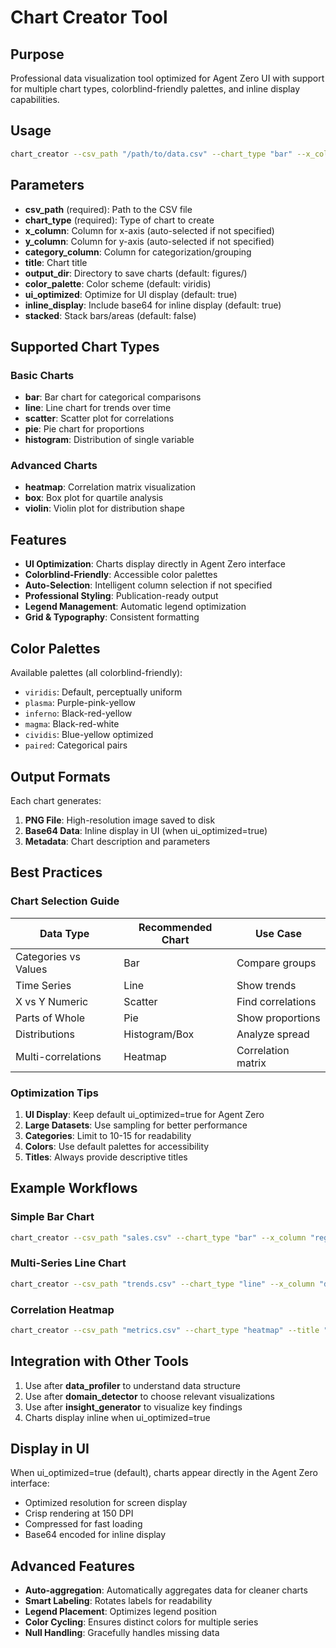 # Chart Creator Tool

## Purpose
Professional data visualization tool optimized for Agent Zero UI with support for multiple chart types, colorblind-friendly palettes, and inline display capabilities.

## Usage
```bash
chart_creator --csv_path "/path/to/data.csv" --chart_type "bar" --x_column "category" --y_column "value"
```

## Parameters
- **csv_path** (required): Path to the CSV file
- **chart_type** (required): Type of chart to create
- **x_column**: Column for x-axis (auto-selected if not specified)
- **y_column**: Column for y-axis (auto-selected if not specified)
- **category_column**: Column for categorization/grouping
- **title**: Chart title
- **output_dir**: Directory to save charts (default: figures/)
- **color_palette**: Color scheme (default: viridis)
- **ui_optimized**: Optimize for UI display (default: true)
- **inline_display**: Include base64 for inline display (default: true)
- **stacked**: Stack bars/areas (default: false)

## Supported Chart Types

### Basic Charts
- **bar**: Bar chart for categorical comparisons
- **line**: Line chart for trends over time
- **scatter**: Scatter plot for correlations
- **pie**: Pie chart for proportions
- **histogram**: Distribution of single variable

### Advanced Charts
- **heatmap**: Correlation matrix visualization
- **box**: Box plot for quartile analysis
- **violin**: Violin plot for distribution shape

## Features
- **UI Optimization**: Charts display directly in Agent Zero interface
- **Colorblind-Friendly**: Accessible color palettes
- **Auto-Selection**: Intelligent column selection if not specified
- **Professional Styling**: Publication-ready output
- **Legend Management**: Automatic legend optimization
- **Grid & Typography**: Consistent formatting

## Color Palettes
Available palettes (all colorblind-friendly):
- `viridis`: Default, perceptually uniform
- `plasma`: Purple-pink-yellow
- `inferno`: Black-red-yellow
- `magma`: Black-red-white
- `cividis`: Blue-yellow optimized
- `paired`: Categorical pairs

## Output Formats
Each chart generates:
1. **PNG File**: High-resolution image saved to disk
2. **Base64 Data**: Inline display in UI (when ui_optimized=true)
3. **Metadata**: Chart description and parameters

## Best Practices

### Chart Selection Guide
| Data Type | Recommended Chart | Use Case |
|-----------|------------------|----------|
| Categories vs Values | Bar | Compare groups |
| Time Series | Line | Show trends |
| X vs Y Numeric | Scatter | Find correlations |
| Parts of Whole | Pie | Show proportions |
| Distributions | Histogram/Box | Analyze spread |
| Multi-correlations | Heatmap | Correlation matrix |

### Optimization Tips
1. **UI Display**: Keep default ui_optimized=true for Agent Zero
2. **Large Datasets**: Use sampling for better performance
3. **Categories**: Limit to 10-15 for readability
4. **Colors**: Use default palettes for accessibility
5. **Titles**: Always provide descriptive titles

## Example Workflows

### Simple Bar Chart
```bash
chart_creator --csv_path "sales.csv" --chart_type "bar" --x_column "region" --y_column "revenue" --title "Revenue by Region"
```

### Multi-Series Line Chart
```bash
chart_creator --csv_path "trends.csv" --chart_type "line" --x_column "date" --y_column "value" --category_column "product" --title "Product Trends Over Time"
```

### Correlation Heatmap
```bash
chart_creator --csv_path "metrics.csv" --chart_type "heatmap" --title "Feature Correlations"
```

## Integration with Other Tools
1. Use after **data_profiler** to understand data structure
2. Use after **domain_detector** to choose relevant visualizations
3. Use after **insight_generator** to visualize key findings
4. Charts display inline when ui_optimized=true

## Display in UI
When ui_optimized=true (default), charts appear directly in the Agent Zero interface:
- Optimized resolution for screen display
- Crisp rendering at 150 DPI
- Compressed for fast loading
- Base64 encoded for inline display

## Advanced Features
- **Auto-aggregation**: Automatically aggregates data for cleaner charts
- **Smart Labeling**: Rotates labels for readability
- **Legend Placement**: Optimizes legend position
- **Color Cycling**: Ensures distinct colors for multiple series
- **Null Handling**: Gracefully handles missing data